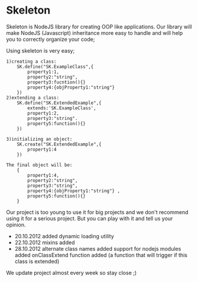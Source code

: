 Skeleton
========

Skeleton is NodeJS library for creating OOP like applications.
Our library will make NodeJS (Javascript) inheritance more easy to handle and will help you to correctly organize your code;


Using skeleton is very easy;

    1)creating a class:
        SK.define("SK.ExampleClass",{
            property1:1,
            property2:"string",
            property3:fucntion(){}
            property4:{objProperty1:"string"}
        })
    2)extending a class:
        SK.define("SK.ExtendedExample",{
            extends:'SK.ExampleClass',
            property1:2,
            property3:"string".
            property5:function(){}
        })

    3)initializing an object:
        SK.create("SK.ExtendedExample",{
            property1:4
        })

    The final object will be: 
        {
            property1:4,
            property2:"string",
            property3:"string",
            property4:{objProperty1:"string"} ,
            property5:function(){}
        }

Our project is too young to use it for big projects and we don't recommend using it for a serious project.
But you can play with it and tell us your opinion.

- 20.10.2012
  added dynamic loading utility
- 22.10.2012
  mixins added
- 28.10.2012
 alternate class names added
 support for nodejs modules added 
 onClassExtend function added (a function that will trigger if this class is extended)


We update project almost every week so stay close ;)
